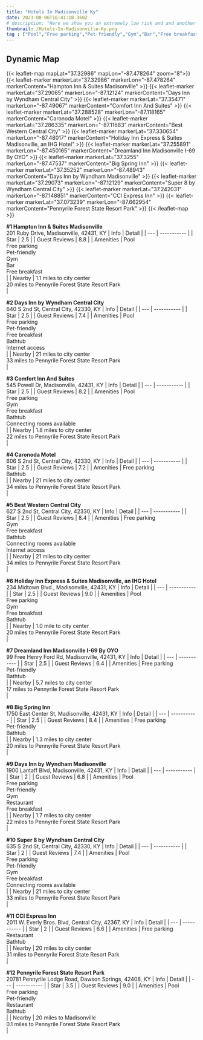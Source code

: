 ```yaml
---
title: "Hotels In Madisonville Ky"
date: 2023-08-06T16:41:18.360Z
# description: "Here we show you an extremely low risk and and another medium risk approach to earn passive income "
thumbnail: /Hotels-In-Madisonville-Ky.png
tag : ["Pool","Free parking","Pet-friendly","Gym","Bar","Free breakfast","Bathtub","Internet access","Connecting rooms available","Restaurant"]
---
```


## Dynamic Map
{{< leaflet-map  mapLat="37.32986" mapLon="-87.478264" zoom="8">}}
    {{< leaflet-marker markerLat="37.32986" markerLon="-87.478264" markerContent="Hampton Inn & Suites Madisonville" >}}
    {{< leaflet-marker markerLat="37.29065" markerLon="-87.12124" markerContent="Days Inn by Wyndham Central City" >}}
    {{< leaflet-marker markerLat="37.35471" markerLon="-87.49067" markerContent="Comfort Inn And Suites" >}}
    {{< leaflet-marker markerLat="37.288528" markerLon="-87.118165" markerContent="Caronoda Motel" >}}
    {{< leaflet-marker markerLat="37.286335" markerLon="-87.11683" markerContent="Best Western Central City" >}}
    {{< leaflet-marker markerLat="37.330654" markerLon="-87.48017" markerContent="Holiday Inn Express & Suites Madisonville, an IHG Hotel" >}}
    {{< leaflet-marker markerLat="37.255891" markerLon="-87.450165" markerContent="Dreamland Inn Madisonville I-69 By OYO" >}}
    {{< leaflet-marker markerLat="37.3255" markerLon="-87.47537" markerContent="Big Spring Inn" >}}
    {{< leaflet-marker markerLat="37.35252" markerLon="-87.48943" markerContent="Days Inn by Wyndham Madisonville" >}}
    {{< leaflet-marker markerLat="37.29073" markerLon="-87.12129" markerContent="Super 8 by Wyndham Central City" >}}
    {{< leaflet-marker markerLat="37.242031" markerLon="-87.148851" markerContent="CCI Express Inn" >}}
    {{< leaflet-marker markerLat="37.073239" markerLon="-87.662954" markerContent="Pennyrile Forest State Resort Park" >}}
{{< /leaflet-map >}}


**#1 Hampton Inn & Suites Madisonville**<br>201 Ruby Drive, Madisonville, 42431, KY
| Info | Detail |
| --- | ----------- |
| Star | 2.5 |
| Guest Reviews | 8.8 |
| Amenities | Pool<br>Free parking<br>Pet-friendly<br>Gym<br>Bar<br>Free breakfast<br> |
| Nearby | 1.1 miles to city center<br>20 miles to Pennyrile Forest State Resort Park<br> |

**#2 Days Inn by Wyndham Central City**<br>640 S 2nd St, Central City, 42330, KY
| Info | Detail |
| --- | ----------- |
| Star | 2.5 |
| Guest Reviews | 7.4 |
| Amenities | Pool<br>Free parking<br>Pet-friendly<br>Free breakfast<br>Bathtub<br>Internet access<br> |
| Nearby | 21 miles to city center<br>33 miles to Pennyrile Forest State Resort Park<br> |

**#3 Comfort Inn And Suites**<br>545 Powell Dr, Madisonville, 42431, KY
| Info | Detail |
| --- | ----------- |
| Star | 2.5 |
| Guest Reviews | 8.2 |
| Amenities | Pool<br>Free parking<br>Gym<br>Free breakfast<br>Bathtub<br>Connecting rooms available<br> |
| Nearby | 1.8 miles to city center<br>22 miles to Pennyrile Forest State Resort Park<br> |

**#4 Caronoda Motel**<br>606 S 2nd St, Central City, 42330, KY
| Info | Detail |
| --- | ----------- |
| Star | 2.5 |
| Guest Reviews | 7.2 |
| Amenities | Free parking<br>Bathtub<br> |
| Nearby | 21 miles to city center<br>34 miles to Pennyrile Forest State Resort Park<br> |

**#5 Best Western Central City**<br>627 S 2nd St, Central City, 42330, KY
| Info | Detail |
| --- | ----------- |
| Star | 2.5 |
| Guest Reviews | 8.4 |
| Amenities | Free parking<br>Gym<br>Free breakfast<br>Bathtub<br>Connecting rooms available<br>Internet access<br> |
| Nearby | 21 miles to city center<br>34 miles to Pennyrile Forest State Resort Park<br> |

**#6 Holiday Inn Express & Suites Madisonville, an IHG Hotel**<br>234 Midtown Blvd., Madisonville, 42431, KY
| Info | Detail |
| --- | ----------- |
| Star | 2.5 |
| Guest Reviews | 9.0 |
| Amenities | Pool<br>Free parking<br>Gym<br>Free breakfast<br>Bathtub<br> |
| Nearby | 1.0 mile to city center<br>20 miles to Pennyrile Forest State Resort Park<br> |

**#7 Dreamland Inn Madisonville I-69 By OYO**<br>99 Free Henry Ford Rd, Madisonville, 42431, KY
| Info | Detail |
| --- | ----------- |
| Star | 2.5 |
| Guest Reviews | 6.4 |
| Amenities | Free parking<br>Pet-friendly<br>Bathtub<br> |
| Nearby | 5.7 miles to city center<br>17 miles to Pennyrile Forest State Resort Park<br> |

**#8 Big Spring Inn**<br>1750 East Center St, Madisonville, 42431, KY
| Info | Detail |
| --- | ----------- |
| Star | 2.5 |
| Guest Reviews | 8.4 |
| Amenities | Free parking<br>Pet-friendly<br>Bathtub<br> |
| Nearby | 1.3 miles to city center<br>20 miles to Pennyrile Forest State Resort Park<br> |

**#9 Days Inn by Wyndham Madisonville**<br>1900 Lantaff Blvd, Madisonville, 42431, KY
| Info | Detail |
| --- | ----------- |
| Star | 2 |
| Guest Reviews | 6.8 |
| Amenities | Pool<br>Free parking<br>Pet-friendly<br>Gym<br>Restaurant<br>Free breakfast<br> |
| Nearby | 1.7 miles to city center<br>22 miles to Pennyrile Forest State Resort Park<br> |

**#10 Super 8 by Wyndham Central City**<br>635 S 2nd St, Central City, 42330, KY
| Info | Detail |
| --- | ----------- |
| Star | 2 |
| Guest Reviews | 7.4 |
| Amenities | Pool<br>Free parking<br>Pet-friendly<br>Gym<br>Free breakfast<br>Connecting rooms available<br> |
| Nearby | 21 miles to city center<br>33 miles to Pennyrile Forest State Resort Park<br> |

**#11 CCI Express Inn**<br>2011 W. Everly Bros. Blvd, Central City, 42367, KY
| Info | Detail |
| --- | ----------- |
| Star | 2 |
| Guest Reviews | 6.6 |
| Amenities | Free parking<br>Restaurant<br>Bathtub<br> |
| Nearby | 20 miles to city center<br>31 miles to Pennyrile Forest State Resort Park<br> |

**#12 Pennyrile Forest State Resort Park**<br>20781 Pennyrile Lodge Road, Dawson Springs, 42408, KY
| Info | Detail |
| --- | ----------- |
| Star | 3.5 |
| Guest Reviews | 9.0 |
| Amenities | Pool<br>Free parking<br>Pet-friendly<br>Restaurant<br>Bathtub<br> |
| Nearby | 20 miles to Madisonville<br>0.1 miles to Pennyrile Forest State Resort Park<br> |

